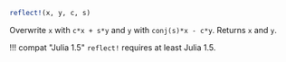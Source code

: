 ```julia
reflect!(x, y, c, s)
```

Overwrite `x` with `c*x + s*y` and `y` with `conj(s)*x - c*y`. Returns `x` and `y`.

!!! compat "Julia 1.5"
    `reflect!` requires at least Julia 1.5.

